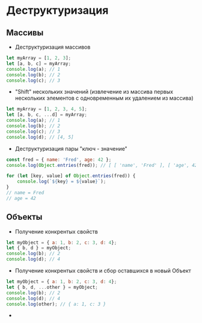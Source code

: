 # Деструктуризация
## Массивы
+ Деструктуризация массивов
```javascript
let myArray = [1, 2, 3];
let [a, b, c] = myArray;
console.log(a); // 1
console.log(b); // 2
console.log(c); // 3
```

+ "Shift" нескольких значений (извлечение из массива первых нескольких элементов с одновременным их удалением из массива)
```javascript
let myArray = [1, 2, 3, 4, 5];
let [a, b, c, ...d] = myArray;
console.log(a); // 1
console.log(b); // 2
console.log(c); // 3
console.log(d); // [4, 5]
```

+ Деструктуризация пары "ключ - значение"
```javascript
const fred = { name: 'Fred', age: 42 };
console.log(Object.entries(fred)); // [ [ 'name', 'Fred' ], [ 'age', 42 ] ]

for (let [key, value] of Object.entries(fred)) {
    console.log(`${key} = ${value}`);
}
// name = Fred
// age = 42
```

## Объекты
+ Получение конкрентых свойств
```javascript
let myObject = { a: 1, b: 2, c: 3, d: 4};
let { b, d } = myObject;
console.log(b); // 2
console.log(d); // 4
```

+ Получение конкрентых свойств и сбор оставшихся в новый Объект
```javascript
let myObject = { a: 1, b: 2, c: 3, d: 4};
let { b, d, ...other } = myObject;
console.log(b); // 2
console.log(d); // 4
console.log(other); // { a: 1, c: 3 }
```

+ 